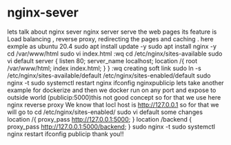 # nginx-sever
lets talk about nginx sever
nginx server serve the web pages its feature is Load balancing , reverse proxy, redirecting the pages and caching .
here exmple as ubuntu 20.4
sudo apt install update -y
sudo apt install  nginx -y
cd /var/www/html
sudo vi index.html
:wq
cd /etc/nginx/sites-available
sudo vi default
server {
	listen 80;
	server_name localhost;
	location /{
	root /var/www/html;
        index index.html;
}
}
:wq
creating soft link 
sudo ln -s /etc/nginx/sites-available/default /etc/nginx/sites-enabled/default
sudo nginx -t
sudo systemctl restart nginx
ifconfig
nginxpublicip
lets take another example
for dockerize and then we docker run on any port and expose to outside world (publicip:5000)this not good concept so for that we use here nginx reverse proxy
We know that locl host is http://127.0.0.1
so for that we will go to cd /etc/nginx/sites-enabled/
sudo vi default 
some changes
location /{
        proxy_pass http://127.0.0.1:5000;
}
location /backend {
        proxy_pass http://127.0.0.1:5000/backend;
}
sudo nginx -t
sudo systemctl nginx restart
ifconfig
publicip
thank you!!

